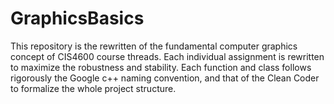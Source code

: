 # GraphicsBasics
This repository is the rewritten of the fundamental computer graphics concept of CIS4600 course threads. Each individual assignment is rewritten to maximize the robustness and stability. Each function and class follows rigorously the Google c++ naming convention, and that of the Clean Coder to formalize the whole project structure.

